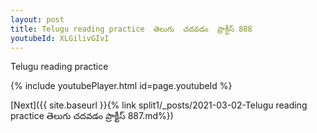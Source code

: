 ```yaml
---
layout: post
title: Telugu reading practice  తెలుగు  చదవడం  ప్రాక్టీస్ 888
youtubeId: XLGilivGIvI
---
```

 
 
Telugu reading practice
 
 
 
 
 


{% include youtubePlayer.html id=page.youtubeId %}
 
[Next]({{ site.baseurl }}{% link  split1/_posts/2021-03-02-Telugu reading practice  తెలుగు  చదవడం  ప్రాక్టీస్ 887.md%})
 
